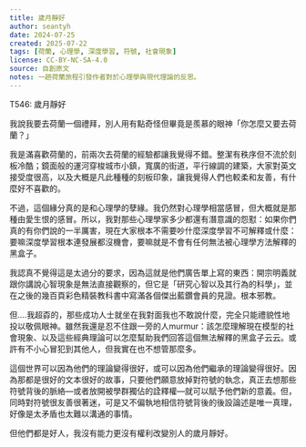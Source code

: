 ```yaml
---
title: 歲月靜好
author: seantyh
date: 2024-07-25
created: 2025-07-22
tags: [荷蘭, 心理學, 深度學習, 符號, 社會現象]
license: CC-BY-NC-SA-4.0
source: 自創原文
notes: 一趟荷蘭旅程引發作者對於心理學與現代理論的反思。
---
```

T546: 歲月靜好

我說我要去荷蘭一個禮拜，別人用有點奇怪但畢竟是羨慕的眼神「你怎麼又要去荷蘭？」

我是滿喜歡荷蘭的，前兩次去荷蘭的經驗都讓我覺得不錯。整潔有秩序但不流於刻板冷酷；鏡面般的運河穿梭城市小鎮，寬廣的街道，平行線調的建築，大家對英文接受度很高，以及大概是凡此種種的刻板印象，讓我覺得人們也較柔和友善，有什麼好不喜歡的。

不過，這個緣分真的是和心理學的孽緣。我仍然對心理學相當感冒，但大概就是那種由愛生恨的感冒。所以，我對那些心理學家多少都還有潛意識的怨懟：如果你們真的有你們說的一半厲害，現在大家根本不需要吵什麼深度學習不可解釋或什麼：要嘛深度學習根本連發展都沒機會，要嘛就是不會有任何無法被心理學方法解釋的黑盒子。

我認真不覺得這是太過分的要求，因為這就是他們廣告單上寫的東西：開宗明義就跟你講說心智現象是無法直接觀察的，但它是「研究心智以及其行為的科學」，並在之後的幾百頁彩色精裝教科書中寫滿各個傑出藍鑽會員的見證。根本邪教。

但....我超孬的，那些成功人士就坐在我對面我也不敢說什麼，完全只能禮貌性地投以敬佩眼神。雖然我還是忍不住跟一旁的人murmur：該怎麼理解現在模型的社會現象、以及這些經典理論可以怎麼幫助我們回答這個無法解釋的黑盒子云云。或許有不小心冒犯到其他人，但我實在也不想管那麼多。

這個世界可以因為他們的理論變得很好，或可以因為他們繼承的理論變得很好。因為那都是很好的文本很好的故事，只要他們願意放掉對符號的執念，真正去想那些符號背後的脈絡—或者放開被學群獨佔的詮釋權—就可以賦予他們新的意義。但，同時對符號很友善很著迷，可是又不偏執地相信符號背後的後設論述是唯一真理，好像是太矛盾也太難以溝通的事情。

但他們都是好人，我沒有能力更沒有權利改變別人的歲月靜好。